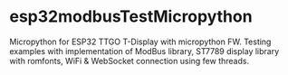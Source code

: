 # esp32modbusTestMicropython
Micropython for ESP32 TTGO T-Display with micropython FW. Testing examples with implementation of ModBus library, ST7789 display library with romfonts, WiFi &amp; WebSocket connection using few threads.
